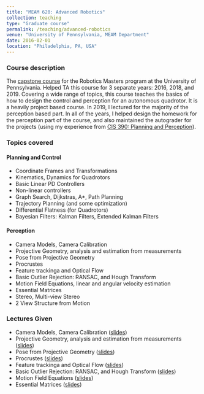 ```yaml
---
title: "MEAM 620: Advanced Robotics"
collection: teaching
type: "Graduate course"
permalink: /teaching/advanced-robotics
venue: "University of Pennsylvania, MEAM Department"
date: 2016-02-01
location: "Philadelphia, PA, USA"
---
```


### Course description
The [capstone course](https://alliance.seas.upenn.edu/~meam620/wiki/) for the Robotics Masters program at the University of Pennsylvania. Helped TA this course for 3 separate years: 2016, 2018, and 2019. Covering a wide range of topics, this course teaches the basics of how to design the control and perception for an autonomous quadrotor. It is a heavily project based course. In 2019, I lectured for the majority of the perception based part. In all of the years, I helped design the homework for the perception part of the course, and also maintained the autograder for the projects (using my experience from [CIS 390: Planning and Perception](/teaching/planning-perception)). 

### Topics covered
#### Planning and Control
* Coordinate Frames and Transformations
* Kinematics, Dynamics for Quadrotors
* Basic Linear PD Controllers
* Non-linear controllers
* Graph Search, Dijkstras, A\*, Path Planning
* Trajectory Planning (and some optimization)
* Differential Flatness (for Quadrotors)
* Bayesian Filters: Kalman Filters, Extended Kalman Filters
#### Perception
* Camera Models, Camera Calibration 
* Projective Geometry, analysis and estimation from measurements
* Pose from Projective Geometry
* Procrustes
* Feature trackinga and Optical Flow
* Basic Outlier Rejection: RANSAC, and Hough Transform
* Motion Field Equations, linear and angular velocity estimation
* Essential Matrices
* Stereo, Multi-view Stereo
* 2 View Structure from Motion


### Lectures Given
* Camera Models, Camera Calibration ([slides](/files/16_camera_models.pdf))
* Projective Geometry, analysis and estimation from measurements ([slides](/files/17_projective_geometry.pdf))
* Pose from Projective Geometry ([slides](/files/18_pose_estimation.pdf))
* Procrustes ([slides](/files/19_procrustes.pdf))
* Feature trackinga and Optical Flow ([slides](/files/20_optical_flow_ransac.pdf))
* Basic Outlier Rejection: RANSAC, and Hough Transform ([slides](/files/20_optical_flow_ransac.pdf))
* Motion Field Equations ([slides](/files/21_motion_field_equations.pdf))
* Essential Matrices ([slides](/files/21_motion_field_equations.pdf))


